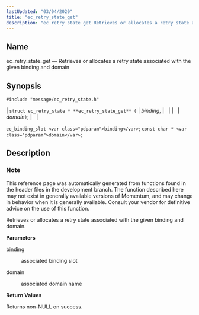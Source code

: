 ```yaml
---
lastUpdated: "03/04/2020"
title: "ec_retry_state_get"
description: "ec retry state get Retrieves or allocates a retry state associated with the given binding and domain struct ec retry state ec retry state get binding domain ec binding slot binding const char domain This reference page was automatically generated from functions found in the header files in the development..."
---
```


<a name="apis.ec_retry_state_get"></a> 
## Name

ec_retry_state_get — Retrieves or allocates a retry state associated with the given binding and domain

## Synopsis

`#include "message/ec_retry_state.h"`

| `struct ec_retry_state * **ec_retry_state_get** (` | <var class="pdparam">binding</var>, |   |
|   | <var class="pdparam">domain</var>`)`; |   |

`ec_binding_slot <var class="pdparam">binding</var>`;
`const char * <var class="pdparam">domain</var>`;<a name="idp57310368"></a> 
## Description

### Note

This reference page was automatically generated from functions found in the header files in the development branch. The function described here may not exist in generally available versions of Momentum, and may change in behavior when it is generally available. Consult your vendor for definitive advice on the use of this function.

Retrieves or allocates a retry state associated with the given binding and domain.

**<a name="idp57313280"></a> Parameters**

<dl class="variablelist">

<dt>binding</dt>

<dd>

associated binding slot

</dd>

<dt>domain</dt>

<dd>

associated domain name

</dd>

</dl>

**<a name="idp57317856"></a> Return Values**

Returns non-NULL on success.